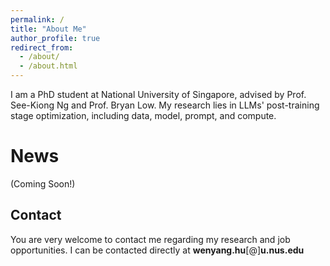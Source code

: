 ```yaml
---
permalink: /
title: "About Me"
author_profile: true
redirect_from: 
  - /about/
  - /about.html
---
```


I am a PhD student at National University of Singapore, advised by Prof. See-Kiong Ng and Prof. Bryan Low. My research lies in LLMs' post-training stage optimization, including data, model, prompt, and compute.

News
======
(Coming Soon!)

Contact
------
You are very welcome to contact me regarding my research and job opportunities. I can be contacted directly at **wenyang.hu**[@]**u.nus.edu**
